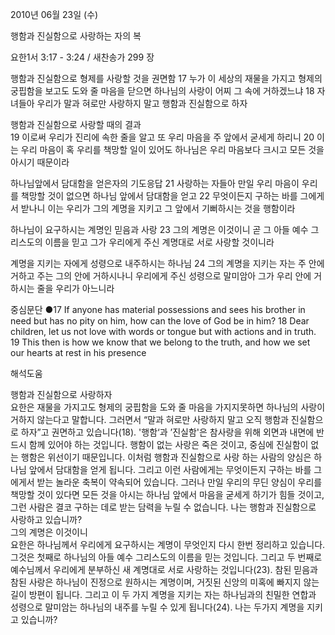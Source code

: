 2010년 06월 23일 (수)

행함과 진실함으로 사랑하는 자의 복



요한1서 3:17 - 3:24 / 새찬송가 299 장


행함과 진실함으로 형제를 사랑할 것을 권면함 
17 누가 이 세상의 재물을 가지고 형제의 궁핍함을 보고도 도와 줄 마음을 닫으면 하나님의 사랑이 어찌 그 속에 거하겠느냐 18 자녀들아 우리가 말과 혀로만 사랑하지 말고 행함과 진실함으로 하자  

행함과 진실함으로 사랑할 때의 결과  
19 이로써 우리가 진리에 속한 줄을 알고 또 우리 마음을 주 앞에서 굳세게 하리니 20 이는 우리 마음이 혹 우리를 책망할 일이 있어도 하나님은 우리 마음보다 크시고 모든 것을 아시기 때문이라  

하나님앞에서 담대함을 얻은자의 기도응답 
21 사랑하는 자들아 만일 우리 마음이 우리를 책망할 것이 없으면 하나님 앞에서 담대함을 얻고 22 무엇이든지 구하는 바를 그에게서 받나니 이는 우리가 그의 계명을 지키고 그 앞에서 기뻐하시는 것을 행함이라  

하나님이 요구하시는 계명인 믿음과 사랑 
23 그의 계명은 이것이니 곧 그 아들 예수 그리스도의 이름을 믿고 그가 우리에게 주신 계명대로 서로 사랑할 것이니라  

계명을 지키는 자에게 성령으로 내주하시는 하나님 
24 그의 계명을 지키는 자는 주 안에 거하고 주는 그의 안에 거하시나니 우리에게 주신 성령으로 말미암아 그가 우리 안에 거하시는 줄을 우리가 아느니라  

중심문단 ●17 If anyone has material possessions and sees his brother in need but has no pity on him, how can the love of God be in him? 18 Dear children, let us not love with words or tongue but with actions and in truth. 19 This then is how we know that we belong to the truth, and how we set our hearts at rest in his presence

해석도움





행함과 진실함으로 사랑하자   
요한은 재물을 가지고도 형제의 궁핍함을 도와 줄 마음을 가지지못하면 하나님의 사랑이 거하지 않는다고 말합니다. 그러면서 “말과 혀로만 사랑하지 말고 오직 행함과 진실함으로 하자”고 권면하고 있습니다(18). '행함‘과  ’진실함'은 참사랑을 위해 외면과 내면에 반드시  함께 있어야 하는 것입니다. 행함이 없는 사랑은 죽은 것이고, 중심에 진실함이 없는 행함은 위선이기 때문입니다. 이처럼 행함과 진실함으로 사랑 하는 사람의 양심은 하나님 앞에서 담대함을 얻게 됩니다. 그리고 이런 사람에게는 무엇이든지 구하는 바를 그에게서 받는 놀라운 축복이 약속되어 있습니다. 그러나 만일 우리의 무딘 양심이 우리를 책망할 것이 있다면 모든 것을 아시는 하나님 앞에서 마음을 굳세게 하기가 힘들 것이고, 그런 사람은 결코 구하는 데로 받는 담력을 누릴 수 없습니다. 나는 행함과 진실함으로 사랑하고 있습니까?    
그의 계명은 이것이니   
요한은 하나님께서 우리에게 요구하시는 계명이 무엇인지 다시 한번 정리하고 있습니다. 그것은 첫째로 하나님의 아들 예수 그리스도의 이름을 믿는 것입니다. 그리고 두 번째로 예수님께서 우리에게 분부하신 새 계명대로 서로 사랑하는 것입니다(23). 참된 믿음과 참된 사랑은 하나님이 진정으로 원하시는 계명이며, 거짓된 신앙의 미혹에 빠지지 않는 길이 방편이 됩니다. 그리고 이 두 가지 계명을 지키는 자는 하나님과의 친밀한 연합과 성령으로 말미암는 하나님의 내주를 누릴 수 있게 됩니다(24). 나는 두가지 계명을 지키고 있습니까?